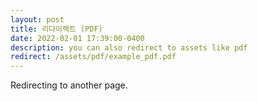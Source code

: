 ```yaml
---
layout: post
title: 리다이렉트 (PDF)
date: 2022-02-01 17:39:00-0400
description: you can also redirect to assets like pdf
redirect: /assets/pdf/example_pdf.pdf
---
```


Redirecting to another page.
